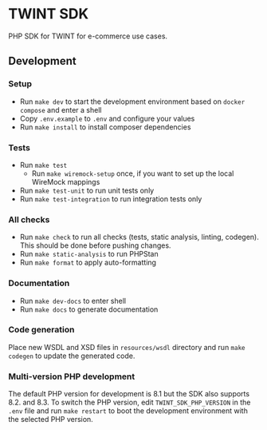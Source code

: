 # TWINT SDK

PHP SDK for TWINT for e-commerce use cases.

## Development

### Setup
 * Run `make dev` to start the development environment based on `docker compose` and enter a shell
 * Copy `.env.example` to `.env` and configure your values
 * Run `make install` to install composer dependencies

### Tests
 * Run `make test`
   * Run `make wiremock-setup` once, if you want to set up the local WireMock mappings
 * Run `make test-unit` to run unit tests only
 * Run `make test-integration` to run integration tests only

### All checks
* Run `make check` to run all checks (tests, static analysis, linting, codegen). This should be done before pushing
  changes.
* Run `make static-analysis` to run PHPStan
* Run `make format` to apply auto-formatting

### Documentation
* Run `make dev-docs` to enter shell
* Run `make docs` to generate documentation

### Code generation
Place new WSDL and XSD files in `resources/wsdl` directory and run `make codegen` to update the generated code.

### Multi-version PHP development
The default PHP version for development is 8.1 but the SDK also supports 8.2. and 8.3. To switch the PHP version,
edit `TWINT_SDK_PHP_VERSION` in the `.env` file and run `make restart` to boot the development environment with the
selected PHP version.

